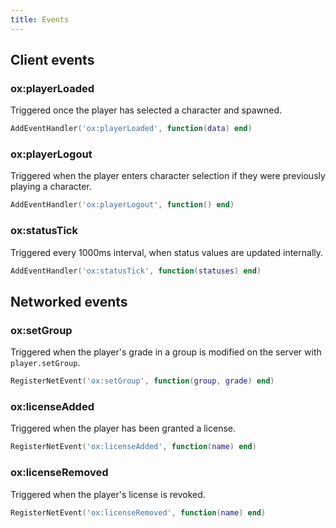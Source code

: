 ```yaml
---
title: Events
---
```


## Client events

### ox:playerLoaded

Triggered once the player has selected a character and spawned.

```lua
AddEventHandler('ox:playerLoaded', function(data) end)
```

### ox:playerLogout

Triggered when the player enters character selection if they were previously playing a character.

```lua
AddEventHandler('ox:playerLogout', function() end)
```

### ox:statusTick

Triggered every 1000ms interval, when status values are updated internally.

```lua
AddEventHandler('ox:statusTick', function(statuses) end)
```

## Networked events

### ox:setGroup

Triggered when the player's grade in a group is modified on the server with `player.setGroup`.

```lua
RegisterNetEvent('ox:setGroup', function(group, grade) end)
```

### ox:licenseAdded

Triggered when the player has been granted a license.

```lua
RegisterNetEvent('ox:licenseAdded', function(name) end)
```

### ox:licenseRemoved

Triggered when the player's license is revoked.

```lua
RegisterNetEvent('ox:licenseRemoved', function(name) end)
```
